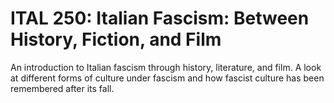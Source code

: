 # ITAL 250: Italian Fascism: Between History, Fiction, and Film

An introduction to Italian fascism through history, literature, and film. A look at different forms of culture under fascism and how fascist culture has been remembered after its fall.